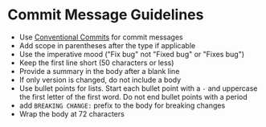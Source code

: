 # Commit Message Guidelines

- Use [Conventional Commits](https://www.conventionalcommits.org/en/v1.0.0/) for commit messages
- Add scope in parentheses after the type if applicable
- Use the imperative mood ("Fix bug" not "Fixed bug" or "Fixes bug")
- Keep the first line short (50 characters or less)
- Provide a summary in the body after a blank line
- If only version is changed, do not include a body
- Use bullet points for lists. Start each bullet point with a `-` and uppercase the first letter of the first word. Do not end bullet points with a period
- add `BREAKING CHANGE:` prefix to the body for breaking changes
- Wrap the body at 72 characters
